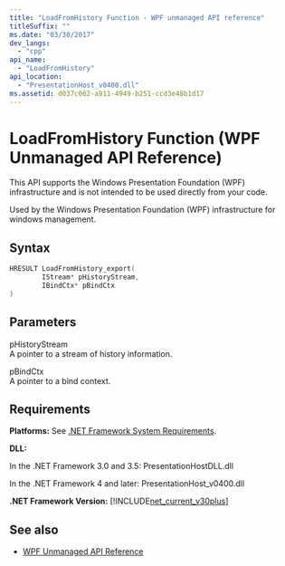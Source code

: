 ```yaml
---
title: "LoadFromHistory Function - WPF unmanaged API reference"
titleSuffix: ""
ms.date: "03/30/2017"
dev_langs: 
  - "cpp"
api_name: 
  - "LoadFromHistory"
api_location: 
  - "PresentationHost_v0400.dll"
ms.assetid: d037c062-a911-4949-b251-ccd3e48b1d17
---
```

# LoadFromHistory Function (WPF Unmanaged API Reference)
This API supports the Windows Presentation Foundation (WPF) infrastructure and is not intended to be used directly from your code.  
  
 Used by the Windows Presentation Foundation (WPF) infrastructure for windows management.  
  
## Syntax  
  
```cpp  
HRESULT LoadFromHistory_export(  
        IStream* pHistoryStream,
        IBindCtx* pBindCtx  
)  
```  
  
## Parameters  
 pHistoryStream  
 A pointer to a stream of history information.  
  
 pBindCtx  
 A pointer to a bind context.  
  
## Requirements  
 **Platforms:** See [.NET Framework System Requirements](/dotnet/framework/get-started/system-requirements).  
  
 **DLL:**  
  
 In the .NET Framework 3.0 and 3.5: PresentationHostDLL.dll  
  
 In the .NET Framework 4 and later: PresentationHost_v0400.dll  
  
 **.NET Framework Version:** [!INCLUDE[net_current_v30plus](../../../../includes/net-current-v30plus-md.md)]  
  
## See also

- [WPF Unmanaged API Reference](wpf-unmanaged-api-reference.md)
